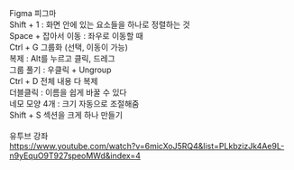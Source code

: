 Figma 피그마 
<br>
Shift + 1 : 화면 안에 있는 요소들을 하나로 정렬하는 것 <br>
Space + 잡아서 이동  : 좌우로 이동할 때<br>
Ctrl + G 그룹화 (선택, 이동이 가능) <br>
복제 : Alt를 누르고 클릭, 드레그 <br>
그룹 풀기 : 우클릭 + Ungroup <br>
Ctrl + D 전체 내용 다 복제 <br>
더블클릭 : 이름을 쉽게 바꿀 수 있다 <br>
네모 모양 4개 : 크기 자동으로 조절해줌 <br>
Shift + S 섹션을 크게 하나 만들기 <br>
<br>
유투브 강좌 <br>
https://www.youtube.com/watch?v=6micXoJ5RQ4&list=PLkbzizJk4Ae9L-n9yEquO9T927speoMWd&index=4
